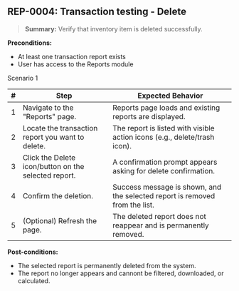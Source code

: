 ## **REP-0004:** Transaction testing - Delete  

> **Summary:** Verify that inventory item is deleted successfully.  <br>

**Preconditions:**

 - At least one transaction report exists
 - User has access to the Reports module 

Scenario 1 

 | \# | Step | Expected Behavior | 
 |----|------|-------------------| 
 |  1 | Navigate to the "Reports" page.                         | Reports page loads and existing reports are displayed. | 
 |  2 | Locate the transaction report you want to delete.       | The report is listed with visible action icons (e.g., delete/trash icon). | 
 |  3 | Click the Delete icon/button on the selected report.    | A confirmation prompt appears asking for delete confirmation. |
 |  4 | Confirm the deletion.                                   | Success message is shown, and the selected report is removed from the list. | 
 |  5 | (Optional) Refresh the page.                            | The deleted report does not reappear and is permanently removed. |    

**Post-conditions:**  

 - The selected report is permanently deleted from the system.  
 - The report no longer appears and cannont be filtered, downloaded, or calculated.  
